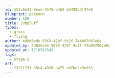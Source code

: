 ```yaml
---
id: 152c6b41-0eae-4575-a4b9-3d492b3f4fe9
blueprint: pokemon
number: 189
title: Jumpluff
types:
  - grass
  - flying
author: 4d8d6ede-5963-429f-9c2f-74b897007e0c
updated_by: 4d8d6ede-5963-429f-9c2f-74b897007e0c
updated_at: 1716582545
tags:
  - stage-2
art:
  - f327f733-39e4-4920-a479-eb7be2e3e033
---
```

